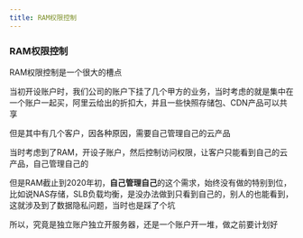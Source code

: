 ```yaml
---
title: RAM权限控制
---
```

### RAM权限控制

RAM权限控制是一个很大的槽点

当初开设账户时，我们公司的账户下挂了几个甲方的业务，当时考虑的就是集中在一个账户一起买，阿里云给出的折扣大，并且一些快照存储包、CDN产品可以共享

但是其中有几个客户，因各种原因，需要自己管理自己的云产品

当时考虑到了RAM，开设子账户，然后控制访问权限，让客户只能看到自己的云产品，自己管理自己的

但是RAM截止到2020年初，**自己管理自己**的这个需求，始终没有做的特别到位，比如说NAS存储，SLB负载均衡，是没办法做到只看到自己的，别人的也能看到，这就涉及到了数据隐私问题，当时也是踩了个坑

所以，究竟是独立账户独立开服务器，还是一个账户开一堆，做之前要计划好

